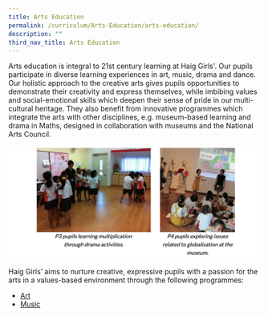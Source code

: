 ```yaml
---
title: Arts Education
permalink: /curriculum/Arts-Education/arts-education/
description: ""
third_nav_title: Arts Education
---
```




Arts education is integral to 21st century learning at Haig Girls'. Our pupils participate in diverse learning experiences in art, music, drama and dance. Our holistic approach to the creative arts gives pupils opportunities to demonstrate their creativity and express themselves, while imbibing values and social-emotional skills which deepen their sense of pride in our multi-cultural heritage. They also benefit from innovative programmes which integrate the arts with other disciplines, e.g. museum-based learning and drama in Maths, designed in collaboration with museums and the National Arts Council.

![](/images/ae1.png)

Haig Girls’ aims to nurture creative, expressive pupils with a passion for the arts in a values-based environment through the following programmes:  
* [Art](/arts-education/art/)
* [Music](/arts-education/music/)